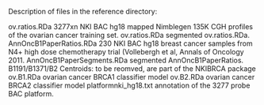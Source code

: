 Description of files in the reference directory:

ov.ratios.RDa 3277xn NKI BAC hg18 mapped Nimblegen 135K CGH profiles of the ovarian cancer training set.
ov.ratios.RDa segmented ov.ratios.RDa.
AnnOncB1PaperRatios.RDa 230 NKI BAC hg18 breast cancer samples from N4+ high dose chemotherapy trial (Vollebergh et al, Annals of Oncology 2011.
AnnOncB1PaperSegments.RDa segmented AnnOncB1PaperRatios.
B1191/B1371/B2 Centroids: to be reomved, are part of the NKIBRCA package
ov.B1.RDa ovarian cancer BRCA1 classifier model
ov.B2.RDa ovarian cancer BRCA2 classifier model
platformnki_hg18.txt annotation of the 3277 probe BAC platform.
